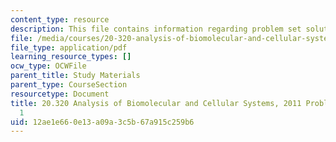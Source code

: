 ```yaml
---
content_type: resource
description: This file contains information regarding problem set solutions 1.
file: /media/courses/20-320-analysis-of-biomolecular-and-cellular-systems-fall-2012/12ae1e660e13a09a3c5b67a915c259b6_MIT20_320F12_2011_PS1_sol.pdf
file_type: application/pdf
learning_resource_types: []
ocw_type: OCWFile
parent_title: Study Materials
parent_type: CourseSection
resourcetype: Document
title: 20.320 Analysis of Biomolecular and Cellular Systems, 2011 Problem Set Solutions
  1
uid: 12ae1e66-0e13-a09a-3c5b-67a915c259b6
---
```

